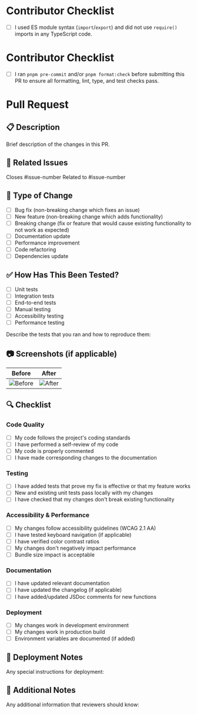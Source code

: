 # Contributor Checklist
- [ ] I used ES module syntax (`import`/`export`) and did not use `require()` imports in any TypeScript code.
# Contributor Checklist

- [ ] I ran `pnpm pre-commit` and/or `pnpm format:check` before submitting this PR to ensure all formatting, lint, type, and test checks pass.

# Pull Request

## 📋 Description

Brief description of the changes in this PR.

## 🔗 Related Issues

Closes #issue-number
Related to #issue-number

## 🧪 Type of Change

- [ ] Bug fix (non-breaking change which fixes an issue)
- [ ] New feature (non-breaking change which adds functionality)
- [ ] Breaking change (fix or feature that would cause existing functionality to not work as expected)
- [ ] Documentation update
- [ ] Performance improvement
- [ ] Code refactoring
- [ ] Dependencies update

## ✅ How Has This Been Tested?

- [ ] Unit tests
- [ ] Integration tests
- [ ] End-to-end tests
- [ ] Manual testing
- [ ] Accessibility testing
- [ ] Performance testing

Describe the tests that you ran and how to reproduce them:

## 📷 Screenshots (if applicable)

| Before         | After         |
| -------------- | ------------- |
| ![Before](url) | ![After](url) |

## 🔍 Checklist

### Code Quality

- [ ] My code follows the project's coding standards
- [ ] I have performed a self-review of my code
- [ ] My code is properly commented
- [ ] I have made corresponding changes to the documentation

### Testing

- [ ] I have added tests that prove my fix is effective or that my feature works
- [ ] New and existing unit tests pass locally with my changes
- [ ] I have checked that my changes don't break existing functionality

### Accessibility & Performance

- [ ] My changes follow accessibility guidelines (WCAG 2.1 AA)
- [ ] I have tested keyboard navigation (if applicable)
- [ ] I have verified color contrast ratios
- [ ] My changes don't negatively impact performance
- [ ] Bundle size impact is acceptable

### Documentation

- [ ] I have updated relevant documentation
- [ ] I have updated the changelog (if applicable)
- [ ] I have added/updated JSDoc comments for new functions

### Deployment

- [ ] My changes work in development environment
- [ ] My changes work in production build
- [ ] Environment variables are documented (if added)

## 🚀 Deployment Notes

Any special instructions for deployment:

## 📝 Additional Notes

Any additional information that reviewers should know:
